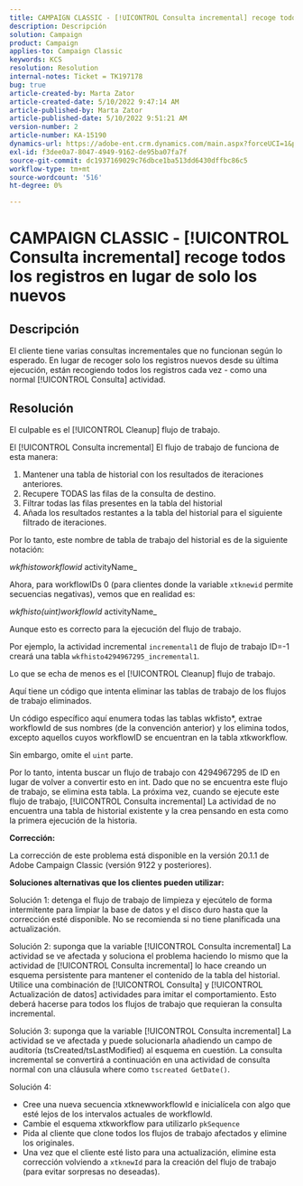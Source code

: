 ```yaml
---
title: CAMPAIGN CLASSIC - [!UICONTROL Consulta incremental] recoge todos los registros en lugar de solo los nuevos
description: Descripción
solution: Campaign
product: Campaign
applies-to: Campaign Classic
keywords: KCS
resolution: Resolution
internal-notes: Ticket = TK197178
bug: true
article-created-by: Marta Zator
article-created-date: 5/10/2022 9:47:14 AM
article-published-by: Marta Zator
article-published-date: 5/10/2022 9:51:21 AM
version-number: 2
article-number: KA-15190
dynamics-url: https://adobe-ent.crm.dynamics.com/main.aspx?forceUCI=1&pagetype=entityrecord&etn=knowledgearticle&id=ad8bd527-46d0-ec11-a7b5-00224809c101
exl-id: f3dee0a7-8047-4949-9162-de95ba07fa7f
source-git-commit: dc1937169029c76dbce1ba513dd6430dffbc86c5
workflow-type: tm+mt
source-wordcount: '516'
ht-degree: 0%

---
```


# CAMPAIGN CLASSIC - [!UICONTROL Consulta incremental] recoge todos los registros en lugar de solo los nuevos

## Descripción

El cliente tiene varias consultas incrementales que no funcionan según lo esperado. En lugar de recoger solo los registros nuevos desde su última ejecución, están recogiendo todos los registros cada vez - como una normal [!UICONTROL Consulta] actividad.

## Resolución

El culpable es el [!UICONTROL Cleanup] flujo de trabajo.

El [!UICONTROL Consulta incremental] El flujo de trabajo de funciona de esta manera:

1. Mantener una tabla de historial con los resultados de iteraciones anteriores.
1. Recupere TODAS las filas de la consulta de destino.
1. Filtrar todas las filas presentes en la tabla del historial
1. Añada los resultados restantes a la tabla del historial para el siguiente filtrado de iteraciones.

Por lo tanto, este nombre de tabla de trabajo del historial es de la siguiente notación:

*wkfhistoworkflowid* activityName_

Ahora, para workflowIDs 0 (para clientes donde la variable `xtknewid` permite secuencias negativas), vemos que en realidad es:

*wkfhisto(uint)workflowId* activityName_

Aunque esto es correcto para la ejecución del flujo de trabajo.

Por ejemplo, la actividad incremental `incremental1` de flujo de trabajo ID=-1 creará una tabla `wkfhisto4294967295_incremental1`.

Lo que se echa de menos es el [!UICONTROL Cleanup] flujo de trabajo.

Aquí tiene un código que intenta eliminar las tablas de trabajo de los flujos de trabajo eliminados.

Un código específico aquí enumera todas las tablas wkfisto\*, extrae workflowId de sus nombres (de la convención anterior) y los elimina todos, excepto aquellos cuyos workflowID se encuentran en la tabla xtkworkflow.

Sin embargo, omite el `uint` parte.

Por lo tanto, intenta buscar un flujo de trabajo con 4294967295 de ID en lugar de volver a convertir esto en int. Dado que no se encuentra este flujo de trabajo, se elimina esta tabla. La próxima vez, cuando se ejecute este flujo de trabajo, [!UICONTROL Consulta incremental] La actividad de no encuentra una tabla de historial existente y la crea pensando en esta como la primera ejecución de la historia.

<b>Corrección:</b>

La corrección de este problema está disponible en la versión 20.1.1 de Adobe Campaign Classic (versión 9122 y posteriores).

<b>Soluciones alternativas que los clientes pueden utilizar:</b>

Solución 1: detenga el flujo de trabajo de limpieza y ejecútelo de forma intermitente para limpiar la base de datos y el disco duro hasta que la corrección esté disponible. No se recomienda si no tiene planificada una actualización.

Solución 2: suponga que la variable [!UICONTROL Consulta incremental] La actividad se ve afectada y soluciona el problema haciendo lo mismo que la actividad de [!UICONTROL Consulta incremental] lo hace creando un esquema persistente para mantener el contenido de la tabla del historial. Utilice una combinación de [!UICONTROL Consulta] y [!UICONTROL Actualización de datos] actividades para imitar el comportamiento. Esto deberá hacerse para todos los flujos de trabajo que requieran la consulta incremental.

Solución 3: suponga que la variable [!UICONTROL Consulta incremental] La actividad se ve afectada y puede solucionarla añadiendo un campo de auditoría (tsCreated/tsLastModified) al esquema en cuestión. La consulta incremental se convertirá a continuación en una actividad de consulta normal con una cláusula where como `tscreated GetDate()`.

Solución 4:

- Cree una nueva secuencia xtknewworkflowId e inicialícela con algo que esté lejos de los intervalos actuales de workflowId.
- Cambie el esquema xtkworkflow para utilizarlo `pkSequence`
- Pida al cliente que clone todos los flujos de trabajo afectados y elimine los originales.
- Una vez que el cliente esté listo para una actualización, elimine esta corrección volviendo a `xtknewId` para la creación del flujo de trabajo (para evitar sorpresas no deseadas).
